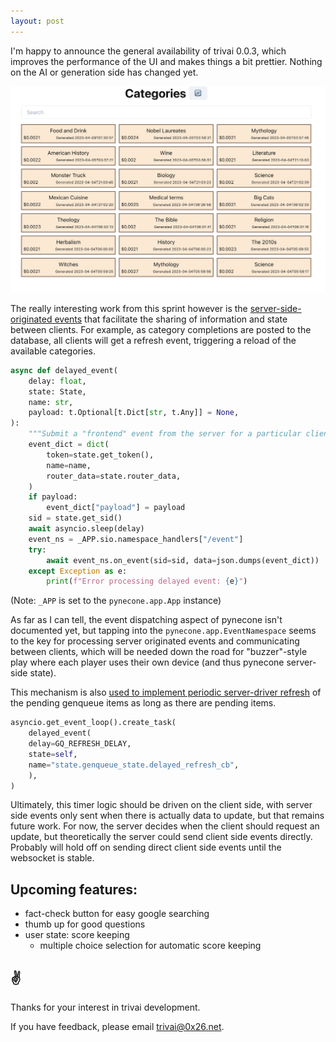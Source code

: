 ```yaml
---
layout: post
---
```


I'm happy to announce the general availability of trivai 0.0.3, which improves
the performance of the UI and makes things a bit prettier. Nothing on the AI
or generation side has changed yet.

<img src="/images/trivai-003.png">

The really interesting work from this sprint however is the [server-side-originated
events](https://github.com/trivial-intelligence/trivai-app/blob/befa8a9d76d90ef466737b1f7c8dc49f741cc4e2/trivai_app/base.py#L47-L78) that facilitate the sharing of information and state between clients. For
example, as category completions are posted to the database, all clients will get
a refresh event, triggering a reload of the available categories.

```python
async def delayed_event(
    delay: float,
    state: State,
    name: str,
    payload: t.Optional[t.Dict[str, t.Any]] = None,
):
    """Submit a "frontend" event from the server for a particular client state."""
    event_dict = dict(
        token=state.get_token(),
        name=name,
        router_data=state.router_data,
    )
    if payload:
        event_dict["payload"] = payload
    sid = state.get_sid()
    await asyncio.sleep(delay)
    event_ns = _APP.sio.namespace_handlers["/event"]
    try:
        await event_ns.on_event(sid=sid, data=json.dumps(event_dict))
    except Exception as e:
        print(f"Error processing delayed event: {e}")
```

(Note: `_APP` is set to the `pynecone.app.App` instance)

As far as I can tell, the event dispatching aspect of pynecone isn't documented
yet, but tapping into the `pynecone.app.EventNamespace` seems to the key for
processing server originated events and communicating between clients, which
will be needed down the road for "buzzer"-style play where each player uses
their own device (and thus pynecone server-side state).

This mechanism is also [used to implement periodic server-driver
refresh](https://github.com/trivial-intelligence/trivai-app/blob/befa8a9d76d90ef466737b1f7c8dc49f741cc4e2/trivai_app/genqueue.py#L23-L50)
of the pending genqueue items as long as there are pending items.

```python
asyncio.get_event_loop().create_task(
    delayed_event(
	delay=GQ_REFRESH_DELAY,
	state=self,
	name="state.genqueue_state.delayed_refresh_cb",
    ),
)
```

Ultimately, this timer logic should be driven on the client side, with server
side events only sent when there is actually data to update, but that remains
future work. For now, the server decides when the client should request an
update, but theoretically the server could send client side events directly.
Probably will hold off on sending direct client side events until the websocket
is stable.

## Upcoming features:
  * fact-check button for easy google searching
  * thumb up for good questions
  * user state: score keeping
    * multiple choice selection for automatic score keeping

## ✌️

Thanks for your interest in trivai development.

If you have feedback, please email trivai@0x26.net.

